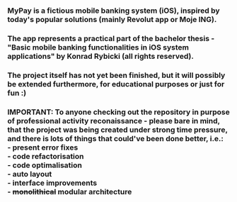 ###  MyPay is a fictious mobile banking system (iOS), inspired by today's popular solutions (mainly Revolut app or Moje ING).
### The app represents a practical part of the bachelor thesis - "Basic mobile banking functionalities in iOS system applications" by Konrad Rybicki (all rights reserved).
### The project itself has not yet been finished, but it will possibly be extended furthermore, for educational purposes or just for fun :)
### IMPORTANT: To anyone checking out the repository in purpose of professional activity reconaissance - please bare in mind, that the project was being created under strong time pressure, and there is lots of things that could've been done better, i.e.:<br/>- present error fixes<br/>- code refactorisation<br/>- code optimalisation<br/>- auto layout<br/>- interface improvements<br/>- ~~monolithical~~ modular architecture







